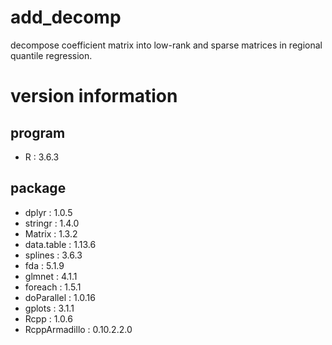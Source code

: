 add\_decomp
===========

decompose coefficient matrix into low-rank and sparse matrices in
regional quantile regression.

version information
===================

program
-------

-   R : 3.6.3

package
-------

-   dplyr : 1.0.5
-   stringr : 1.4.0
-   Matrix : 1.3.2
-   data.table : 1.13.6
-   splines : 3.6.3
-   fda : 5.1.9
-   glmnet : 4.1.1
-   foreach : 1.5.1
-   doParallel : 1.0.16
-   gplots : 3.1.1
-   Rcpp : 1.0.6
-   RcppArmadillo : 0.10.2.2.0

